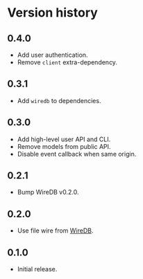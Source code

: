 # Version history

## 0.4.0

- Add user authentication.
- Remove `client` extra-dependency.

## 0.3.1

- Add `wiredb` to dependencies.

## 0.3.0

- Add high-level user API and CLI.
- Remove models from public API.
- Disable event callback when same origin.

## 0.2.1

- Bump WireDB v0.2.0.

## 0.2.0

- Use file wire from [WireDB](https://github.com/davidbrochart/wiredb).

## 0.1.0

- Initial release.

